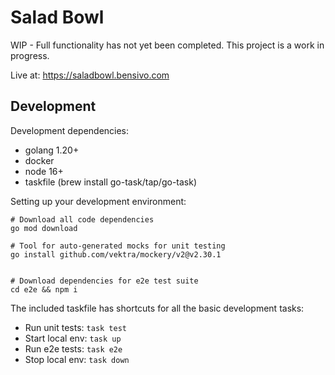 # Salad Bowl

WIP - Full functionality has not yet been completed. This project is a work in progress.

Live at: https://saladbowl.bensivo.com

## Development
Development dependencies:
- golang 1.20+
- docker
- node 16+
- taskfile (brew install go-task/tap/go-task)

Setting up your development environment:
```
# Download all code dependencies
go mod download

# Tool for auto-generated mocks for unit testing
go install github.com/vektra/mockery/v2@v2.30.1


# Download dependencies for e2e test suite
cd e2e && npm i
```


The included taskfile has shortcuts for all the basic development tasks:
- Run unit tests: `task test`
- Start local env: `task up`
- Run e2e tests: `task e2e`
- Stop local env: `task down`
